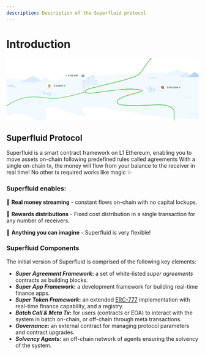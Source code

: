 ```yaml
---
description: Description of the Superfluid protocol
---
```


# Introduction

![](.gitbook/assets/image%20%282%29%20%281%29.png)

## Superfluid Protocol  

Superfluid is a smart contract framework on L1 Ethereum, enabling you to move assets on-chain following predefined rules called agreements With a single on-chain tx, the money will flow from your balance to the receiver in real time! No other tx required works like magic ✨

### Superfluid enables:

💸 **Real money streaming** - constant flows on-chain with no capital lockups.

🎁 **Rewards distributions** - Fixed cost distribution in a single transaction for any number of receivers.

🔮 **Anything you can imagine** - Superfluid is very flexible!

### Superfluid Components 

The initial version of Superfluid is comprised of the following key elements:

* _**Super Agreement Framework**_**:** a set of white-listed _super agreements_ contracts as building blocks.
* _**Super App Framework**_**:** a development framework for building real-time finance apps.
* _**Super Token Framework**_**:** an extended [ERC-777](https://eips.ethereum.org/EIPS/eip-777) implementation with real-time finance capability, and a registry.
* _**Batch Call & Meta Tx**_**:** for users \(contracts or EOA\) to interact with the system in batch on-chain, or off-chain through meta transactions.
* _**Governance**_**:** an external contract for managing protocol parameters and contract upgrades.
* _**Solvency Agents**_**:** an off-chain network of agents ensuring the solvency of the system.



